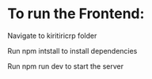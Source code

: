 <h1>To run the Frontend:</h1>
<p>Navigate to kiritiricrp folder</p>
<p>Run npm intstall to install dependencies</p>
<p>Run npm run dev to start the server</p>
